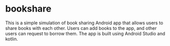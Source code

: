 # bookshare

This is a simple simulation of book sharing Android app that allows users to share books with each other. Users can add books to the app, and other users can request to borrow them. The app is built using Android Studio and kotlin.